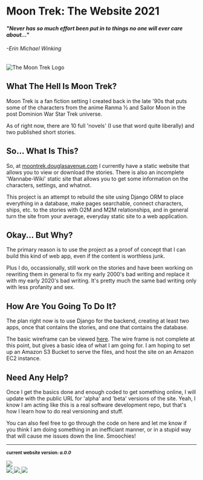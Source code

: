 <h1>Moon Trek: The Website 2021</h1>
<h4><em>"Never has so much effort been put in to things no one will ever care about..."</em></h4>
<h6>-Erin Michael Winking</h6>
<img src = "http://moontrek.douglasavenue.com/img/titlebg.jpg" alt = "The Moon Trek Logo">
<h2>What The Hell Is Moon Trek?</h2>
<p>Moon Trek is a fan fiction setting I created back in the late '90s that puts some of the characters from the anime Ranma ½ and 
Sailor Moon in the post Dominion War Star Trek universe.</p>
<p>As of right now, there are 10 full 'novels' (I use that word quite liberally) and two published short stories.</p>
<h2>So... What Is This?</h2>
<p>So, at <a href="https://moontrek.douglasavenue.com" target="_blank">moontrek.douglasavenue.com</a> I currently have a static website
that allows you to view or download the stories. There is also an incomplete 'Wannabe-Wiki' static site that allows you to get some
information on the characters, settings, and whatnot.</p>
<p>This project is an attempt to rebuild the site using Django ORM to place everything in a database, make pages searchable, connect characters, ships, etc. 
to the stories with O2M and M2M relationships, and in general turn the site from your average, everyday static site to a web application.
<h2>Okay... But Why?</h2>
<p>The primary reason is to use the project as a proof of concept that I can build this kind of web app, even if the content is worthless junk.</p>
<p>Plus I do, occassionally, still work on the stories and have been working on rewriting them in general to fix my early 2000's bad writing and 
replace it with my early 2020's bad writing. It's pretty much the same bad writing only with less profanity and sex.</p>
<h2>How Are You Going To Do It?</h2>
<p>The plan right now is to use Django for the backend, creating at least two apps, once that contains the stories, and one that contains the database.</p>
<p>The basic wireframe can be viewed <a href="https://drive.google.com/file/d/1o-2x3ulULSogPf0Zfhd6dcabhv_4SSl-/view?usp=sharing" target="_blank">here</a>. The 
wire frame is not complete at this point, but gives a basic idea of what I am going for. I am hoping to set up an Amazon S3 Bucket to serve the files, and 
host the site on an Amazon EC2 instance.</p>
<h2>Need Any Help?</h2>
<p>Once I get the basics done and enough coded to get something online, I will update with the public URL for 'alpha' and 'beta' versions of the site. Yeah, I know
I am acting like this is a real software development repo, but that's how I learn how to do real versioning and stuff.</p>
<p>You can also feel free to go through the code on here and let me know if you think I am doing something in an inefficiant manner, or in a stupid way that will
cause me issues down the line. Smoochies!</p>
<hr>
<small><strong>current website version: <em>a.0.0</em></strong></small><br />

<a href="https://www.python.org/" target="_blank"><img src="http://ForTheBadge.com/images/badges/made-with-python.svg"></a>
<br />
<a href="http://ForTheBadge.com"><img src="http://ForTheBadge.com/images/badges/uses-html.svg">
<img src="http://ForTheBadge.com/images/badges/uses-css.svg">
<img src="http://ForTheBadge.com/images/badges/uses-js.svg"></a>
